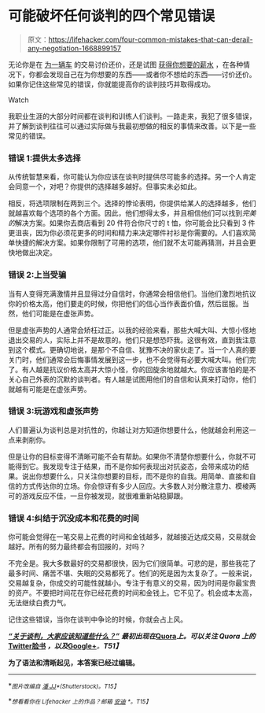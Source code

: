 # 可能破坏任何谈判的四个常见错误

> 原文：<https://lifehacker.com/four-common-mistakes-that-can-derail-any-negotiation-1668899157>

无论你是在 [为一辆车](https://lifehacker.com/the-best-techniques-for-negotiating-with-car-dealership-1649443251) 的交易讨价还价，还是试图 [获得你想要的薪水](http://lifehacker.com/how-to-negotiate-your-salary-1566202988) ，在各种情况下，你都会发现自己在为你想要的东西——或者你不想给的东西——讨价还价。如果你记住这些常见的错误，你就能提高你的谈判技巧并取得成功。

Watch

我职业生涯的大部分时间都在谈判和训练人们谈判。一路走来，我犯了很多错误，并了解到谈判往往可以通过实际做与我最初想做的相反的事情来改善。以下是一些常见的错误。

### 错误 1:提供太多选择

从传统智慧来看，你可能认为你应该在谈判时提供尽可能多的选择。另一个人肯定会同意一个，对吧？你提供的选择越多越好。但事实未必如此。

相反，将选项限制在两到三个。选择的悖论表明，你提供给某人的选择越多，他们就越喜欢每个选项的各个方面。因此，他们想得太多，并且相信他们可以找到*完美的*解决方案。如果你去商店看到 20 件符合你尺寸的 t 恤，你可能会比只看到 3 件更沮丧，因为你必须花更多的时间和精力来决定哪件衬衫是你需要的。人们喜欢简单快捷的解决方案。如果你限制了可用的选项，他们就不太可能再猜测，并且会更快地做出决定。

### 错误 2:上当受骗

当有人变得充满激情并且显得过分自信时，你通常会相信他们。当他们激烈地抗议你的价格太高，他们要走的时候，你把他们的信心当作表面价值，然后屈服。当然，他们可能是在虚张声势。

但是虚张声势的人通常会矫枉过正。以我的经验来看，那些大喊大叫、大惊小怪地退出交易的人，实际上并不是故意的。他们只是想恐吓我。这很有效，直到我注意到这个模式。更确切地说，是那个不自信、犹豫不决的家伙走了。当一个人真的要关门时，他们通常会后悔事情发展到这一步，也不会觉得有必要大喊大叫。他们完了。有人越是抗议价格太高并大惊小怪，你的回旋余地就越大。你应该害怕的是不关心自己外表的沉默的谈判者。有人越是试图用他们的自信和认真来打动你，他们就越有可能是在虚张声势。

### 错误 3:玩游戏和虚张声势

人们普遍认为谈判总是对抗性的，你越让对方知道你想要什么，他就越会利用这一点来剥削你。

但是让你的目标变得不清晰可能不会有帮助。如果你不清楚你想要什么，你就不可能得到它。我发现专注于结果，而不是你如何表现出对抗姿态，会带来成功的结果。说出你想要什么，只关注你想要的目标，而不是你的自我。用简单、直接和自信的方式传达你的立场。你会惊讶有多少人回应。大多数人对分散注意力、模棱两可的游戏反应不佳，一旦你被发现，就很难重新站稳脚跟。

### 错误 4:纠结于沉没成本和花费的时间

你可能会觉得在一笔交易上花费的时间和金钱越多，就越接近达成交易，交易就会越好。所有的努力最终都会有回报的，对吗？

不完全是。我大多数最好的交易都很快，因为它们很简单。可悲的是，那些我花了最多时间、痛苦不堪、失眠的交易都死了。他们的死是因为太复杂了。一般来说，交易越复杂，你成交的可能性就越小。专注于有意义的交易，因为时间是你最宝贵的资产。不要把时间花在你已经花费的时间和金钱上。它不见了。机会成本太高，无法继续白费力气。

记住这些错误，当你在谈判中争论的时候，你就会占上风。

[***“关于谈判，大家应该知道些什么？”***](http://www.quora.com/What-should-everyone-know-about-negotiation/answer/Mira-Zaslove?srid=SFj&share=1) ***最初出现在***[**Quora**](http://www.quora.com/)***上。可以关注 Quora 上的***[**Twitter**](https://twitter.com/Quora)**[**脸书**](https://www.facebook.com/quora) ***，以及***[**Google+**](https://plus.google.com/111127313006403749982/posts)***。**T51】***

**为了语法和清晰起见，本答案已经过编辑。**

* * *

**<small>*图片改编自*</small> [<small>*潘 JJ*</small>](http://www.shutterstock.com/pic-192891677/stock-vector-each-negotiation-is-a-other-kind-of-war.html)<small>*(Shutterstock)。*T15】</small>**

**<small>*想看看你在 Lifehacker 上的作品？邮箱*</small> [<small>*安迪*</small>](mailto:andy@lifehacker.com) <small>*。*T15】</small>**